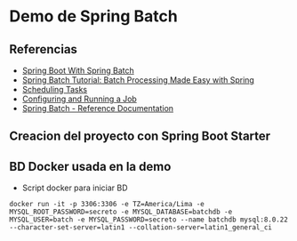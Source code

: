 # Demo de Spring Batch

## Referencias
* [Spring Boot With Spring Batch](https://www.baeldung.com/spring-boot-spring-batch)
* [Spring Batch Tutorial: Batch Processing Made Easy with Spring](https://www.toptal.com/spring/spring-batch-tutorial)
* [Scheduling Tasks](https://spring.io/guides/gs/scheduling-tasks/)
* [Configuring and Running a Job](https://docs.spring.io/spring-batch/docs/4.3.x/reference/html/job.html#configureJob)
* [Spring Batch - Reference Documentation](https://docs.spring.io/spring-batch/docs/4.3.x/reference/html/index.html)

## Creacion del proyecto con Spring Boot Starter

## BD Docker usada en la demo
* Script docker para iniciar BD
```
docker run -it -p 3306:3306 -e TZ=America/Lima -e MYSQL_ROOT_PASSWORD=secreto -e MYSQL_DATABASE=batchdb -e MYSQL_USER=batch -e MYSQL_PASSWORD=secreto --name batchdb mysql:8.0.22 --character-set-server=latin1 --collation-server=latin1_general_ci

```


